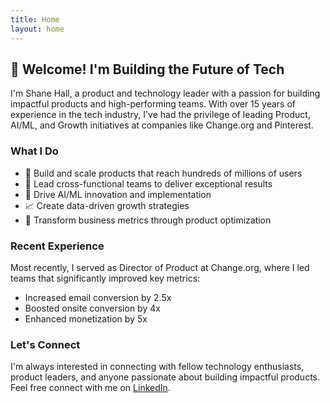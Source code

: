 ```yaml
---
title: Home
layout: home
---
```


## 👋 Welcome! I'm Building the Future of Tech

I'm Shane Hall, a product and technology leader with a passion for building impactful products and high-performing teams. With over 15 years of experience in the tech industry, I've had the privilege of leading Product, AI/ML, and Growth initiatives at companies like Change.org and Pinterest.

### What I Do

- 🚀 Build and scale products that reach hundreds of millions of users
- 👥 Lead cross-functional teams to deliver exceptional results
- 🤖 Drive AI/ML innovation and implementation
- 📈 Create data-driven growth strategies
- 🎯 Transform business metrics through product optimization

### Recent Experience

Most recently, I served as Director of Product at Change.org, where I led teams that significantly improved key metrics:

- Increased email conversion by 2.5x
- Boosted onsite conversion by 4x
- Enhanced monetization by 5x

### Let's Connect

I'm always interested in connecting with fellow technology enthusiasts, product leaders, and anyone passionate about building impactful products. Feel free connect with me on [LinkedIn](https://linkedin.com/in/shanephall).
